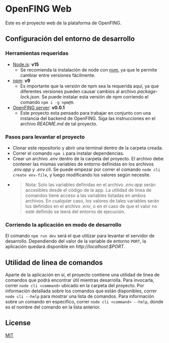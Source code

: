 # OpenFING Web

Este es el proyecto web de la plataforma de OpenFING.

## Configuración del entorno de desarrollo

### Herramientas requeridas

-   [Node.js](https://nodejs.org/en/): **v15**
    -   Se recomienda la instalación de node con [nvm](https://github.com/nvm-sh/nvm), ya que le permite cambiar entre versiones fácilmente.
-   [npm](https://www.npmjs.com/): **v9**
    -   Es importante que la versión de npm sea la requerida aquí, ya que diferentes versiones pueden causar cambios al archivo _package-lock.json_. Se puede instalar esta versión de npm corriendo el comando `npm i -g npm@9`.
-   [OpenFING server](https://github.com/sangonz193/openfing-server): **v0.0.1**
    -   Este proyecto esta pensado para trabajar en conjunto con una instancia del backend de OpenFING. Siga las instrucciones en el archivo _README.md_ de tal proyecto.

### Pasos para levantar el proyecto

-   Clonar este repositorio y abrir una terminal dentro de la carpeta creada.
-   Correr el comando `npm i` para instalar dependencias.
-   Crear un archivo _.env_ dentro de la carpeta del proyecto. El archivo debe contener las mismas variables de entorno definidas en los archivos _.env.app_ y _.env.cli_. Se puede empezar por correr el comando `node cli create env-file`, y luego modificando los valores según necesite.
-   > Nota: Solo las variables definidas en el archivo _.env.app_ serán accesibles desde el código de la app. La utilidad de linea de comandos tiene acceso a las variables listadas en ambos archivos. En cualquier caso, los valores de tales variables serán los definidos en el archivo _.env_, o en el caso de que el valor no esté definido se leerá del entorno de ejecución.

### Corriendo la aplicación en modo de desarrollo

El comando `npm run dev` será el que utilizar para levantar el servidor de desarrollo. Dependiendo del valor de la variable de entorno `PORT`, la aplicación quedará disponible en _http<span></span>://localhost:$PORT_.

## Utilidad de linea de comandos

Aparte de la aplicación en sí, el proyecto contiene una utilidad de linea de comandos que podrá encontrar útil mientras desarrolla. Para invocarla, correr `node cli <command>` ubicado en la carpeta del proyecto. Por información detallada sobre los comandos que están disponibles, correr `node cli --help` para mostrar una lista de comandos. Para información sobre un comando en específico, correr `node cli <command> --help`, donde _<command>_ es el nombre del comando en la lista anterior.

## License

[MIT](https://choosealicense.com/licenses/mit/)
